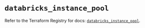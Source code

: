 # `databricks_instance_pool`

Refer to the Terraform Registry for docs: [`databricks_instance_pool`](https://registry.terraform.io/providers/databricks/databricks/1.33.0/docs/resources/instance_pool).

